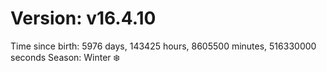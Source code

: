 # Version: v16.4.10
Time since birth: 5976 days, 143425 hours, 8605500 minutes, 516330000 seconds
Season: Winter ❄️
